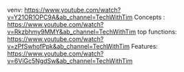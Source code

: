 venv: https://www.youtube.com/watch?v=Y21OR1OPC9A&ab_channel=TechWithTim
Concepts : https://www.youtube.com/watch?v=Rkzbhmy9MMY&ab_channel=TechWithTim
top functions: https://www.youtube.com/watch?v=zPfSwhofPpk&ab_channel=TechWithTim
Features: https://www.youtube.com/watch?v=6ViGc5NgdSw&ab_channel=TechWithTim
